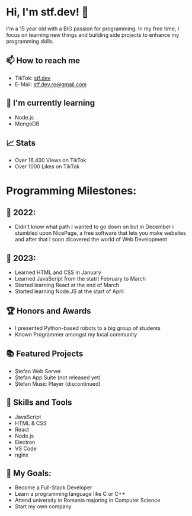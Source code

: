 # Hi, I'm stf.dev! 👋

I'm a 15 year old with a BIG passion for programming. In my free time, I focus on learning new things and building side projects to enhance my programming skills.

## 📫 How to reach me

- TikTok: [stf.dev](https://www.tiktok.com/@stf.dev)
- E-Mail: stf.dev.ro@gmail.com

## 🌱 I'm currently learning

- Node.js
- MongoDB

## 📈 Stats

- Over 16,400 Views on TikTok
- Over 1000 Likes on TikTok

# Programming Milestones:

## 📅 2022:

- Didn't know what path I wanted to go down on but in December i stumbled upon NicePage, a free software that lets you make websites and after that I soon dicovered the world of Web Development

## 🎉 2023:

- Learned HTML and CSS in January 
- Learned JavaScript from the statrt February to March 
- Started learning React at the end of March
- Started learning Node.JS at the start of April


## 🏆 Honors and Awards

- I presented Python-based robots to a big group of students
- Known Programmer amongst my local community

## 📚 Featured Projects

- Ștefan Web Server
- Ștefan App Suite (not released yet)
- Ștefan Music Player (discontinued)

## 🔧 Skills and Tools

- JavaScript
- HTML & CSS
- React
- Node.js
- Electron
- VS Code
- nginx

## 🌟 My Goals:

- Become a Full-Stack Developer
- Learn a programming language like C or C++
- Attend university in Romania majoring in Computer Science
- Start my own company
